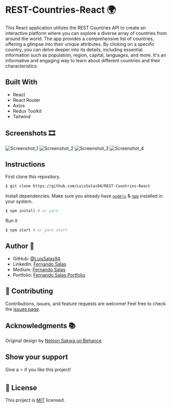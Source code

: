 # REST-Countries-React 🌍
This React application utilizes the REST Countries API to create an interactive platform where you can explore a diverse array of countries from around the world. The app provides a comprehensive list of countries, offering a glimpse into their unique attributes. By clicking on a specific country, you can delve deeper into its details, including essential information such as population, region, capital, languages, and more. It's an informative and engaging way to learn about different countries and their characteristics.

## Built With

- React
- React Router
- Axios
- Redux Toolkit
- Tailwind
  
## Screenshots 🎞
![Screenshot_1](https://github.com/LuisSalas94/REST-Countries-React/assets/57297709/24ff0671-7276-4016-9e0c-fea91e79bce6)
![Screenshot_2](https://github.com/LuisSalas94/REST-Countries-React/assets/57297709/f2342942-7a07-4138-bce9-2c4ba972f760)
![Screenshot_3](https://github.com/LuisSalas94/REST-Countries-React/assets/57297709/b976212e-890c-4d7f-9b2e-8a18567eabd9)
![Screenshot_4](https://github.com/LuisSalas94/REST-Countries-React/assets/57297709/62f09831-402b-4e00-8077-03509c29f54e)

## Instructions

First clone this repository.
```bash
$ git clone https://github.com/LuisSalas94/REST-Countries-React
```

Install dependencies. Make sure you already have [`nodejs`](https://nodejs.org/en/) & [`npm`](https://www.npmjs.com/) installed in your system.
```bash
$ npm install # or yarn
```

Run it
```bash
$ npm start # or yarn start
```
## Author 👤

- GitHub: [@LuisSalas94](https://github.com/LuisSalas94)
- LinkedIn: [Fernando Salas](https://www.linkedin.com/in/luisfernandosalasgave/)
- Medium: [Fernando Salas](https://medium.com/@luisfernandosalasg)
- Portfolio: [Fernando Salas Portfolio](https://fernando-salas-portfolio.netlify.app/)

## 🤝 Contributing

Contributions, issues, and feature requests are welcome!
Feel free to check the [issues page](../../issues/).

## Acknowledgments 📚 
Original design by [Nelson Sakwa on Behance](https://www.behance.net/sakwadesignstudio)

## Show your support

Give a ⭐️ if you like this project!

## 📝 License

This project is [MIT](./MIT.md) licensed.
